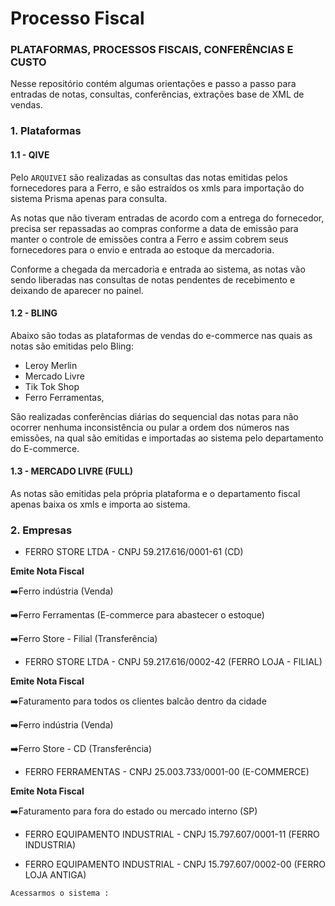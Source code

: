 # Processo Fiscal

### PLATAFORMAS, PROCESSOS FISCAIS, CONFERÊNCIAS E CUSTO

Nesse repositório contém algumas orientações e passo a passo para entradas de notas, consultas, conferências, extrações base de XML de vendas.

### 1. Plataformas
   
#### 1.1 - QIVE

Pelo ```ARQUIVEI``` são realizadas as consultas das notas emitidas pelos fornecedores para a Ferro, e são estraídos os xmls para importação do sistema Prisma apenas para consulta.

As notas que não tiveram entradas de acordo com a entrega do fornecedor, precisa ser repassadas ao compras conforme a data de emissão para manter o controle de emissões contra a Ferro e assim cobrem seus fornecedores para o envio e entrada ao estoque da mercadoria.

Conforme a chegada da mercadoria e entrada ao sistema, as notas vão sendo liberadas nas consultas de notas pendentes de recebimento e deixando de aparecer no painel.

#### 1.2 - BLING

Abaixo são todas as plataformas de vendas do e-commerce nas quais as notas são emitidas pelo Bling:

- Leroy Merlin
- Mercado Livre
- Tik Tok Shop
- Ferro Ferramentas,

São realizadas conferências diárias do sequencial das notas para não ocorrer nenhuma inconsistência ou pular a ordem dos números nas emissões, na qual são emitidas e importadas ao sistema pelo departamento do E-commerce. 

#### 1.3 - MERCADO LIVRE (FULL)

As notas são emitidas pela própria plataforma e o departamento fiscal apenas baixa os xmls e importa ao sistema.


### 2. Empresas

- FERRO STORE LTDA - CNPJ 59.217.616/0001-61 (CD) 

**Emite Nota Fiscal**

➡️Ferro indústria (Venda)

➡️Ferro Ferramentas (E-commerce para abastecer o estoque)

➡️Ferro Store - Filial (Transferência) 

- FERRO STORE LTDA - CNPJ 59.217.616/0002-42 (FERRO LOJA - FILIAL)

**Emite Nota Fiscal**

➡️Faturamento para todos os clientes balcão dentro da cidade

➡️Ferro indústria (Venda)

➡️Ferro Store - CD (Transferência)

- FERRO FERRAMENTAS - CNPJ 25.003.733/0001-00 (E-COMMERCE)

**Emite Nota Fiscal**

➡️Faturamento para fora do estado ou mercado interno (SP)

- FERRO EQUIPAMENTO INDUSTRIAL - CNPJ 15.797.607/0001-11 (FERRO INDUSTRIA)

- FERRO EQUIPAMENTO INDUSTRIAL - CNPJ 15.797.607/0002-00 (FERRO LOJA ANTIGA)



```Acessarmos o sistema :```
